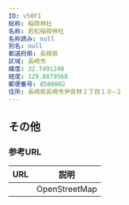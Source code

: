 ```yaml
---
ID: v50F1
総称: 稲荷神社
名称: 若松稲荷神社
名称読み: null
別名: null
都道府県: 長崎県
区域: 長崎市
緯度: 32.7491248
経度: 129.8879568
郵便番号: 8500802
住所: 長崎県長崎市伊良林２丁目１０−２
---
```


## その他

### 参考URL

| URL | 説明          |
| --- | ------------- |
|     | OpenStreetMap |
